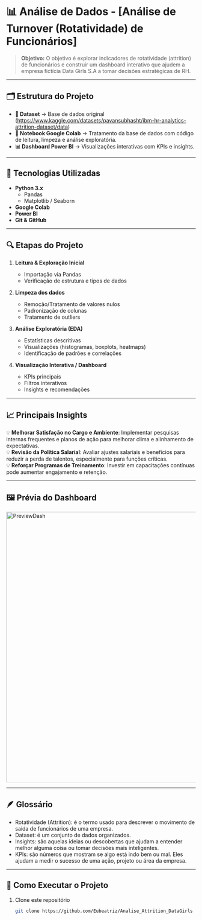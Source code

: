 # 📊 Análise de Dados - [Análise de Turnover (Rotatividade) de Funcionários]

> **Objetivo:** O objetivo é explorar indicadores de rotatividade (attrition) de funcionários
e construir um dashboard interativo que ajudem a empresa fictícia Data Girls S.A a tomar
decisões estratégicas de RH.

---

## 🗂️ Estrutura do Projeto

- **📁 Dataset** → Base de dados original (https://www.kaggle.com/datasets/pavansubhasht/ibm-hr-analytics-attrition-dataset/data)
- **📓 Notebook Google Colab** → Tratamento da base de dados com código de leitura, limpeza e análise exploratória.
- **📊 Dashboard Power BI** → Visualizações interativas com KPIs e insights.

---

## 🚀 Tecnologias Utilizadas

- **Python 3.x**
  - Pandas
  - Matplotlib / Seaborn
- **Google Colab**
- **Power BI**
- **Git & GitHub**

---

## 🔍 Etapas do Projeto

1. **Leitura & Exploração Inicial**
   - Importação via Pandas
   - Verificação de estrutura e tipos de dados

2. **Limpeza dos dados**
   - Remoção/Tratamento de valores nulos
   - Padronização de colunas
   - Tratamento de outliers

3. **Análise Exploratória (EDA)**
   - Estatísticas descritivas
   - Visualizações (histogramas, boxplots, heatmaps)
   - Identificação de padrões e correlações

4. **Visualização Interativa / Dashboard**
   - KPIs principais
   - Filtros interativos
   - Insights e recomendações

---

## 📈 Principais Insights

💡 **Melhorar Satisfação no Cargo e Ambiente**: Implementar pesquisas internas frequentes e planos de ação para melhorar clima e alinhamento de expectativas.  
💡 **Revisão da Política Salarial**: Avaliar ajustes salariais e benefícios para reduzir a perda de talentos, especialmente para funções críticas.  
💡 **Reforçar Programas de Treinamento**: Investir em capacitações contínuas pode aumentar engajamento e retenção.

---

## 🖼️ Prévia do Dashboard

<img width="1277" height="717" alt="PreviewDash" src="https://github.com/user-attachments/assets/9f129e7b-81bf-4271-b526-3f5306c4219d" />

---

## 🪶 Glossário
- Rotatividade (Attrition): é o termo usado para descrever o movimento de saída de funcionários de uma empresa.
- Dataset: é um conjunto de dados organizados.
- Insights: são aquelas ideias ou descobertas que ajudam a entender melhor alguma coisa ou tomar decisões mais inteligentes.
- KPIs: são números que mostram se algo está indo bem ou mal. Eles ajudam a medir o sucesso de uma ação, projeto ou área da empresa.

---

## 📌 Como Executar o Projeto

1. Clone este repositório  
   ```bash
   git clone https://github.com/Eubeatriz/Analise_Attrition_DataGirls

